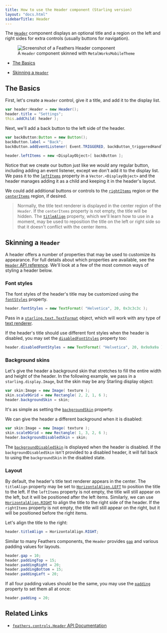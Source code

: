 ```yaml
---
title: How to use the Header component (Starling version)
layout: "docs.html"
sidebarTitle: Header
---
```


The [`Header`](/api-reference/feathers/controls/Header.html) component displays an optional title and a region on the left and right sides for extra controls (usually buttons for navigation).

<figure>
<img src="/learn/as3-starling/images/header.png" srcset="/learn/as3-starling/images/header@2x.png 2x" alt="Screenshot of a Feathers Header component" />
<figcaption>A <code>Header</code> component skinned with <code>MetalWorksMobileTheme</code></figcaption>
</figure>

- [The Basics](#the-basics)

- [Skinning a `Header`](#skinning-a-header)

## The Basics

First, let's create a `Header` control, give it a title, and add it to the display list.

```actionscript
var header:Header = new Header();
header.title = "Settings";
this.addChild( header );
```

Next, we'll add a back button to the left side of the header.

```actionscript
var backButton:Button = new Button();
backButton.label = "Back";
backButton.addEventListener( Event.TRIGGERED, backButton_triggeredHandler );
 
header.leftItems = new <DisplayObject>[ backButton ];
```

Notice that we create our button just like we would any regular button, including adding an event listener, except we don't add it to the display list. We pass it to the [`leftItems`](/api-reference/feathers/controls/Header.html#leftItems) property in a `Vector.<DisplayObject>` and the header manages adding it as a child and keeping it in the header's layout.

We could add additional buttons or controls to the [`rightItems`](/api-reference/feathers/controls/Header.html#rightItems) region or the [`centerItems`](/api-reference/feathers/controls/Header.html#centerItems) region, if desired.

> Normally, the title text renderer is displayed in the center region of the `Header`. If the `centerItems` property is not empty, the title will be hidden. The [`titleAlign`](/api-reference/feathers/controls/Header.html#titleAlign) property, which we'll learn how to use in a moment, may be used to reposition the title on the left or right side so that it doesn't conflict with the center items.

## Skinning a `Header`

A header offers a number of properties that may be used to customize its appearance. For full details about which properties are available, see the [`Header` API reference](/api-reference/feathers/controls/Header.html). We'll look at a few of the most common ways of styling a header below.

### Font styles

The font styles of the header's title may be customized using the [`fontStyles`](/api-reference/feathers/controls/Header.html#fontStyles) property.

```actionscript
header.fontStyles = new TextFormat( "Helvetica", 20, 0x3c3c3c );
```

Pass in a [`starling.text.TextFormat`](http://doc.starling-framework.org/current/starling/text/TextFormat.html) object, which will work with any type of [text renderer](./text-renderers.md).

If the header's title should use different font styles when the header is disabled, you may set the [`disabledFontStyles`](/api-reference/feathers/controls/Header.html#disabledFontStyles) property too:

```actionscript
header.disabledFontStyles = new TextFormat( "Helvetica", 20, 0x9a9a9a );
```

### Background skins

Let's give the header a background skin that stretches to fill the entire width and height of the header. In the following example, we pass in a `starling.display.Image`, but the skin may be any Starling display object:

```actionscript
var skin:Image = new Image( texture );
skin.scale9Grid = new Rectangle( 2, 2, 1, 6 );
header.backgroundSkin = skin;
```

It's as simple as setting the [`backgroundSkin`](/api-reference/feathers/controls/Header.html#backgroundSkin) property.

We can give the header a different background when it is disabled:

```actionscript
var skin:Image = new Image( texture );
skin.scale9Grid = new Rectangle( 1, 3, 2, 6 );
header.backgroundDisabledSkin = skin;
```

The [`backgroundDisabledSkin`](/api-reference/feathers/controls/Header.html#backgroundDisabledSkin) is displayed when the header is disabled. If the `backgroundDisabledSkin` isn't provided to a disabled header, it will fall back to using the `backgroundSkin` in the disabled state.

### Layout

By default, the header's title text renderer appears in the center. The `titleAlign` property may be set to [`HorizontalAlign.LEFT`](/api-reference/feathers/layout/HorizontalAlign.html#LEFT) to position the title to the left. If the `leftItems` property is not empty, the title will still appear on the left, but it will be positioned after the left items. Similarly, we can use [`HorizontalAlign.RIGHT`](/api-reference/feathers/layout/HorizontalAlign.html#RIGHT) to align the title to the right side of the header. If the `rightItems` property is not empty, the title will still appear on the right, but it will be positioned before the right items.

Let's align the title to the right:

```actionscript
header.titleAlign = HorizontalAlign.RIGHT;
```

Similar to many Feathers components, the `Header` provides [`gap`](/api-reference/feathers/controls/Header.html#gap) and various padding values for layouts.

```actionscript
header.gap = 10;
header.paddingTop = 15;
header.paddingRight = 20;
header.paddingBottom = 15;
header.paddingLeft = 20;
```

If all four padding values should be the same, you may use the [`padding`](/api-reference/feathers/controls/Header.html#padding) property to set them all at once:

```actionscript
header.padding = 20;
```

## Related Links

- [`feathers.controls.Header` API Documentation](/api-reference/feathers/controls/Header.html)
